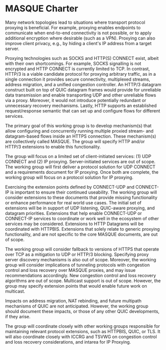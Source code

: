 # MASQUE Charter

Many network topologies lead to situations where transport protocol proxying is beneficial. For example, proxying
enables endpoints to communicate when end-to-end connectivity is not possible, or to apply additional encryption where
desirable (such as a VPN). Proxying can also improve client privacy, e.g., by hiding a client's IP address from a target
server.

Proxying technologies such as SOCKS and HTTP(S) CONNECT exist, albeit with their own shortcomings. For example, SOCKS
signalling is not encrypted and HTTP CONNECT is currently limited to TCP. In contrast, HTTP/3 is a viable candidate
protocol for proxying arbitrary traffic, as in a single connection it provides secure connectivity, multiplexed streams,
address migration, and a unified congestion controller. An HTTP/3 datagram construct built on top of QUIC datagram
frames would provide for unreliable data transmission and enable transporting UDP and other unreliable flows via a
proxy. Moreover, it would not introduce potentially redundant or unnecessary recovery mechanisms. Lastly, HTTP supports
an established request/response semantic that can set up and configure flows for different services.

The primary goal of this working group is to develop mechanism(s) that allow configuring and concurrently running
multiple proxied stream- and datagram-based flows inside an HTTPS connection. These mechanism(s) are collectively called
MASQUE. The group will specify HTTP and/or HTTP/3 extensions to enable this functionality.

The group will focus on a limited set of client-initiated services: (1) UDP CONNECT and (2) IP proxying.
Server-initiated services are out of scope. The working group will first deliver a protocol solution for UDP CONNECT and
a requirements document for IP proxying. Once both are complete, the working group will focus on a protocol solution for
IP proxying.

Exercising the extension points defined by CONNECT-UDP and CONNECT-IP is important to ensure their continued useability.
The working group will consider extensions to these documents that provide missing functionality or enhance performance
for real world use cases. The initial set of extensions will be in support of UDP listening, QUIC-aware proxying, and
datagram priorities. Extensions that help enable CONNECT-UDP or CONNECT-IP services to coordinate or work well in the
ecosystem of other services may be considered. Extensions to HTTP Datagrams will be coordinated with HTTPBIS.
Extensions that solely relate to generic proxying functionality, and are not specific to the core MASQUE documents, are
out of scope.

The working group will consider fallback to versions of HTTPS that operate over TCP as a mitigation to UDP or HTTP/3
blocking. Specifying proxy server discovery mechanisms is also out of scope. Moreover, the working group will consider
implications of tunneling protocols with congestion control and loss recovery over MASQUE proxies, and may issue
recommendations accordingly. New congestion control and loss recovery algorithms are out of scope. Multicast support is
out of scope. However, the group may specify extension points that would enable future work on multicast.

Impacts on address migration, NAT rebinding, and future multipath mechanisms of QUIC are not anticipated. However, the
working group should document these impacts, or those of any other QUIC developments, if they arise.

The group will coordinate closely with other working groups responsible for maintaining relevant protocol extensions,
such as HTTPBIS, QUIC, or TLS. It will also coordinate closely with ICCRG and TSVWG on congestion control and loss
recovery considerations, and intarea for IP Proxying.